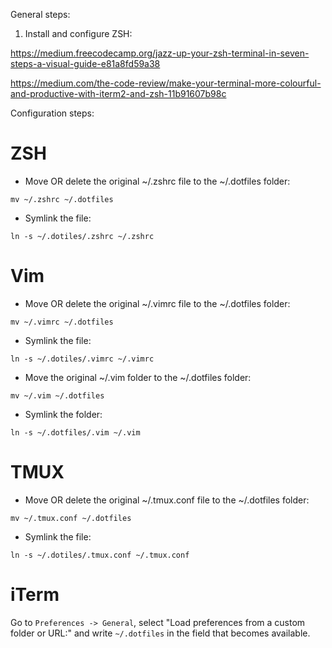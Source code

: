 General steps:

1) Install and configure ZSH:

https://medium.freecodecamp.org/jazz-up-your-zsh-terminal-in-seven-steps-a-visual-guide-e81a8fd59a38

https://medium.com/the-code-review/make-your-terminal-more-colourful-and-productive-with-iterm2-and-zsh-11b91607b98c

Configuration steps:

# ZSH

- Move OR delete the original ~/.zshrc file to the ~/.dotfiles folder:

`mv ~/.zshrc ~/.dotfiles`

- Symlink the file:

`ln -s ~/.dotiles/.zshrc ~/.zshrc`

# Vim

- Move OR delete the original ~/.vimrc file to the ~/.dotfiles folder:

`mv ~/.vimrc ~/.dotfiles`

- Symlink the file:

`ln -s ~/.dotiles/.vimrc ~/.vimrc`

- Move the original ~/.vim folder to the ~/.dotfiles folder:

`mv ~/.vim ~/.dotfiles`

- Symlink the folder:

`ln -s ~/.dotfiles/.vim ~/.vim`

# TMUX

- Move OR delete the original ~/.tmux.conf file to the ~/.dotfiles folder:

`mv ~/.tmux.conf ~/.dotfiles`

- Symlink the file:

`ln -s ~/.dotiles/.tmux.conf ~/.tmux.conf`

# iTerm

Go to `Preferences -> General`, select "Load preferences from a custom folder or URL:" and write `~/.dotfiles` in the field that becomes available.
